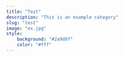 ```yaml
---
title: "Test"
description: "This is an example category"
slug: "test"
image: "ex.jpg"
style:
    background: "#2a9d8f"
    color: "#fff"
---
```

